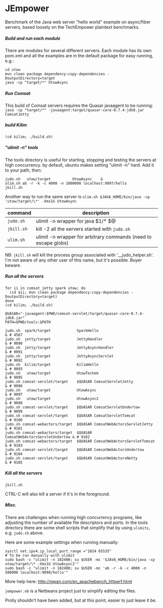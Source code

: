 # JEmpower

Benchmark of the Java web server "hello world" example on async/fiber servers, based loosely on the TechEmpower plaintext benchmarks.


##### Build and run each module

There are modules for several different servers.
Each module has its own pom.xml and all the examples are in the default package for easy running, e.g.:

```
cd utow
mvn clean package dependency:copy-dependencies -DoutputDirectory=target
java -cp "target/*" UtowAsync
```


##### Run Comsat

This build of Comsat servers requires the Quasar javaagent to be running:
`java -cp "target/*" -javaagent:target/quasar-core-0.7.4-jdk8.jar ComsatJetty`


##### build Kilim

`(cd kilim; ./build.sh)`


##### "ulimit -n" tools

The tools directory is useful for starting, stopping and testing the servers at high concurrency.
by default, ubuntu makes setting "ulimit -n" hard.
Add it to your path, then:

```
judo.sh   utow/target          UtowAsync    &
ulim.sh ab -r -k -c 4000 -n 1000000 localhost:9097/hello
jkill.sh
```
Another way to run the same server is
`ulim.sh $JAVA_HOME/bin/java -cp 'utow/target/\*' -Xmx1G UtowAsync`

command | description
-------|-------
`judo.sh` | ulimit -n wrapper for java $1/* $@
`jkill.sh` | kill -2 all the servers started with `judo.sh`
`ulim.sh` | ulimit -n wrapper for arbitrary commands (need to escape globs)

NB: `jkill.sh` will kill the process group associated with '__judo_helper.sh'.
I'm not aware of any other user of this name, but it's possible. Buyer beware.


##### Run all the servers

```
for ii in comsat jetty spark utow; do
  (cd $ii; mvn clean package dependency:copy-dependencies -DoutputDirectory=target)
done
(cd kilim; ./build.sh)

QUASAR="-javaagent:$PWD/comsat-servlet/target/quasar-core-0.7.4-jdk8.jar"
PATH=$PWD/tools:$PATH

judo.sh  spark/target            SparkHello                             & # 4567
judo.sh  jetty/target            JettyHandler                           & # 9090
judo.sh  jetty/target            JettyAsyncHandler                      & # 9091
judo.sh  jetty/target            JettyAsyncServlet                      & # 9092
judo.sh  kilim/target            KilimHello                             & # 9093
judo.sh   utow/target            UtowTechem                             & # 9095
judo.sh comsat-servlet/target    $QUASAR ComsatServletJetty             & # 9096
judo.sh   utow/target            UtowAsync                              & # 9097
judo.sh   utow/target            UtowAsync2                             & # 9098
judo.sh comsat-servlet/target    $QUASAR ComsatServletUndertow          & # 9099
judo.sh comsat-servlet/target    $QUASAR ComsatServletTomcat            & # 9100
judo.sh comsat-webactors/target  $QUASAR ComsatWebActorsServletJetty    & # 9101
judo.sh comsat-webactors/target  $QUASAR ComsatWebActorsServletUndertow & # 9102
judo.sh comsat-webactors/target  $QUASAR ComsatWebActorsServletTomcat   & # 9103
judo.sh comsat-servlet/target    $QUASAR ComsatWebActorsUndertow        & # 9104
judo.sh comsat-servlet/target    $QUASAR ComsatWebActorsNetty           & # 9105
```


##### Kill all the servers

```
jkill.sh
```

CTRL-C will also kill a server if it's in the foreground.


##### Misc.

There are challenges when running high concurrency programs, like adjusting the number of available file descriptors and ports.
In the tools directory there are some shell scripts that simplify that by using `ulimits`, e.g. `judo.sh` above.

Here are some example settings when running manually:

```
sysctl net.ipv4.ip_local_port_range ="1024 65535"
# To be run manually with ulimit
sudo bash -c "ulimit -n 102400; su $USER -mc '$JAVA_HOME/bin/java -cp utow/target/\* -Xmx1G UtowAsync2'"
sudo bash -c "ulimit -n 102400; su $USER -mc 'ab -r -k -c 4000 -n 500000 localhost:9098/hello'"
```

More help here: http://gwan.com/en_apachebench_httperf.html

`jempower.nb` is a Netbeans project just to simplify editing the files.

Prolly shouldn't have been added, but at this point, easier to just leave it be.
